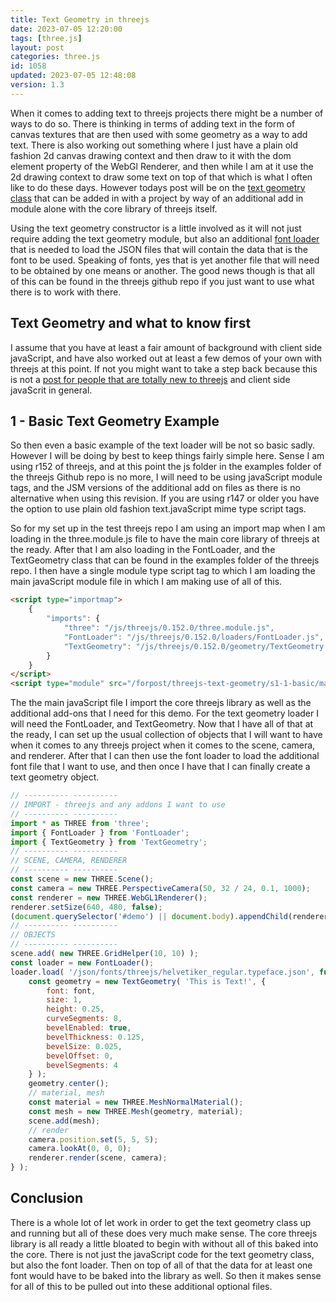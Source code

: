 ```yaml
---
title: Text Geometry in threejs
date: 2023-07-05 12:20:00
tags: [three.js]
layout: post
categories: three.js
id: 1058
updated: 2023-07-05 12:48:08
version: 1.3
---
```


When it comes to adding text to threejs projects there might be a number of ways to do so. There is thinking in terms of adding text in the form of canvas textures that are then used with some geometry as a way to add text. There is also working out something where I just have a plain old fashion 2d canvas drawing context and then draw to it with the dom element property of the WebGl Renderer, and then while I am at it use the 2d drawing context to draw some text on top of that which is what I often like to do these days. However todays post will be on the [text geometry class](/https://threejs.org/docs/#examples/en/geometries/TextGeometry) that can be added in with a project by way of an additional add in module alone with the core library of threejs itself.

Using the text geometry constructor is a little involved as it will not just require adding the text geometry module, but also an additional [font loader](https://threejs.org/docs/#examples/en/loaders/FontLoader) that is needed to load the JSON files that will contain the data that is the font to be used. Speaking of fonts, yes that is yet another file that will need to be obtained by one means or another. The good news though is that all of this can be found in the threejs github repo if you just want to use what there is to work with there.

<!-- more -->

## Text Geometry and what to know first

I assume that you have at least a fair amount of background with client side javaScript, and have also worked out at least a few demos of your own with threejs at this point. If not you might want to take a step back because this is not a [post for people that are totally new to threejs](/2018/04/04/threejs-getting-started/) and client side javaScrit in general.


## 1 - Basic Text Geometry Example

So then even a basic example of the text loader will be not so basic sadly. However I will be doing by best to keep things fairly simple here. Sense I am using r152 of threejs, and at this point the js folder in the examples folder of the threejs Github repo is no more, I will need to be using javaScript module tags, and the JSM versions of the additional add on  files as there is no alternative when using this revision. If you are using r147 or older you have the option to use plain old fashion text.javaScript mime type script tags.


So for my set up in the test threejs repo I am using an import map when I am loading in the three.module.js file to have the main core library of threejs at the ready. After that I am also loading in the FontLoader, and the TextGeometry class that can be found in the examples folder of the threejs repo. I then have a single module type script tag to which I am loading the main javaScript module file in which I am making  use of all of this.

```html
<script type="importmap">
    {
        "imports": {
            "three": "/js/threejs/0.152.0/three.module.js",
            "FontLoader": "/js/threejs/0.152.0/loaders/FontLoader.js",
            "TextGeometry": "/js/threejs/0.152.0/geometry/TextGeometry.js"
        }
    }
</script>
<script type="module" src="/forpost/threejs-text-geometry/s1-1-basic/main.js"></script>
```

The the main javaScript file I import the core threejs library as well as the additional add-ons that I need for this demo. For the text geometry loader I will need the FontLoader, and TextGeometry. Now that I have all of that at the ready, I can set up the usual collection of objects that I will want to have when it comes to any threejs project when it comes to the scene, camera, and renderer. After that I can then use the font loader to load the additional font file that I want to use, and then once I have that I can finally create a text geometry object.

```js
// ---------- ----------
// IMPORT - threejs and any addons I want to use
// ---------- ----------
import * as THREE from 'three';
import { FontLoader } from 'FontLoader';
import { TextGeometry } from 'TextGeometry';
// ---------- ----------
// SCENE, CAMERA, RENDERER
// ---------- ----------
const scene = new THREE.Scene();
const camera = new THREE.PerspectiveCamera(50, 32 / 24, 0.1, 1000);
const renderer = new THREE.WebGL1Renderer();
renderer.setSize(640, 480, false);
(document.querySelector('#demo') || document.body).appendChild(renderer.domElement);
// ---------- ----------
// OBJECTS
// ---------- ----------
scene.add( new THREE.GridHelper(10, 10) );
const loader = new FontLoader();
loader.load( '/json/fonts/threejs/helvetiker_regular.typeface.json', function ( font ) {
    const geometry = new TextGeometry( 'This is Text!', {
        font: font,
        size: 1,
        height: 0.25,
        curveSegments: 8,
        bevelEnabled: true,
        bevelThickness: 0.125,
        bevelSize: 0.025,
        bevelOffset: 0,
        bevelSegments: 4
    } );
    geometry.center();
    // material, mesh
    const material = new THREE.MeshNormalMaterial();
    const mesh = new THREE.Mesh(geometry, material);
    scene.add(mesh);
    // render
    camera.position.set(5, 5, 5);
    camera.lookAt(0, 0, 0);
    renderer.render(scene, camera);
} );
```

## Conclusion

There is a whole lot of let work in order to get the text geometry class up and running but all of these does very much make sense. The core threejs library is all ready a little bloated to begin with without all of this baked into the core. There is not just the javaScript code for the text geometry class, but also the font loader. Then on top of all of that the data for at least one font would have to be baked into the library as well. So then it makes sense for all of this to be pulled out into these additional optional files.